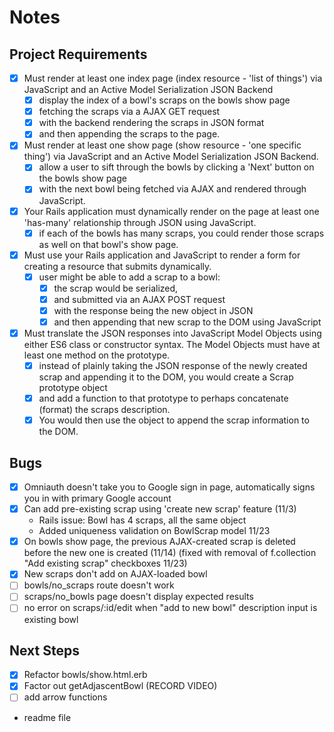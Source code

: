 # Notes

## Project Requirements

- [x] Must render at least one index page (index resource - 'list of things') via JavaScript and an Active Model Serialization JSON Backend
  - [x] display the index of a bowl's scraps on the bowls show page
  - [x] fetching the scraps via a AJAX GET request
  - [x] with the backend rendering the scraps in JSON format
  - [x] and then appending the scraps to the page.

- [x] Must render at least one show page (show resource - 'one specific thing') via JavaScript and an Active Model Serialization JSON Backend.
  - [x] allow a user to sift through the bowls by clicking a 'Next' button on the bowls show page
  - [x] with the next bowl being fetched via AJAX and rendered through JavaScript.

- [x] Your Rails application must dynamically render on the page at least one 'has-many' relationship through JSON using JavaScript.
  - [x] if each of the bowls has many scraps, you could render those scraps as well on that bowl's show page.

- [x] Must use your Rails application and JavaScript to render a form for creating a resource that submits dynamically.
  - [x] user might be able to add a scrap to a bowl:
    - [x] the scrap would be serialized,
    - [x] and submitted via an AJAX POST request
    - [x] with the response being the new object in JSON
    - [x] and then appending that new scrap to the DOM using JavaScript

- [x] Must translate the JSON responses into JavaScript Model Objects using either ES6 class or constructor syntax. The Model Objects must have at least one method on the prototype.
  - [x] instead of plainly taking the JSON response of the newly created scrap and appending it to the DOM, you would create a Scrap prototype object
  - [x] and add a function to that prototype to perhaps concatenate (format) the scraps description.
  - [x] You would then use the object to append the scrap information to the DOM.

## Bugs

- [x] Omniauth doesn't take you to Google sign in page, automatically signs you in with primary Google account
- [x] Can add pre-existing scrap using 'create new scrap' feature (11/3)
  - Rails issue: Bowl has 4 scraps, all the same object
  - Added uniqueness validation on BowlScrap model 11/23
- [x] On bowls show page, the previous AJAX-created scrap is deleted before the new one is created (11/14) (fixed with removal of f.collection "Add existing scrap" checkboxes 11/23)
- [x] New scraps don't add on AJAX-loaded bowl
- [ ] bowls/no_scraps route doesn't work
- [ ] scraps/no_bowls page doesn't display expected results
- [ ] no error on scraps/:id/edit when "add to new bowl" description input is existing bowl

## Next Steps

- [x] Refactor bowls/show.html.erb
- [x] Factor out getAdjascentBowl (RECORD VIDEO)
- [ ] add arrow functions
- readme file
